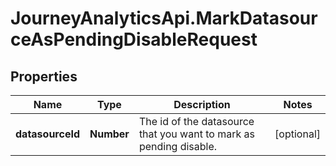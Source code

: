 # JourneyAnalyticsApi.MarkDatasourceAsPendingDisableRequest

## Properties

Name | Type | Description | Notes
------------ | ------------- | ------------- | -------------
**datasourceId** | **Number** | The id of the datasource that you want to mark as pending disable. | [optional] 


